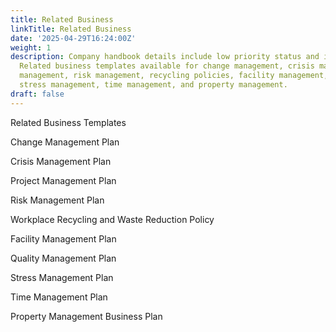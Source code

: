 ```yaml
---
title: Related Business
linkTitle: Related Business
date: '2025-04-29T16:24:00Z'
weight: 1
description: Company handbook details include low priority status and internal visibility.
  Related business templates available for change management, crisis management, project
  management, risk management, recycling policies, facility management, quality management,
  stress management, time management, and property management.
draft: false
---
```



Related Business Templates

Change Management Plan

Crisis Management Plan

Project Management Plan

Risk Management Plan

Workplace Recycling and Waste Reduction Policy

Facility Management Plan

Quality Management Plan

Stress Management Plan

Time Management Plan

Property Management Business Plan